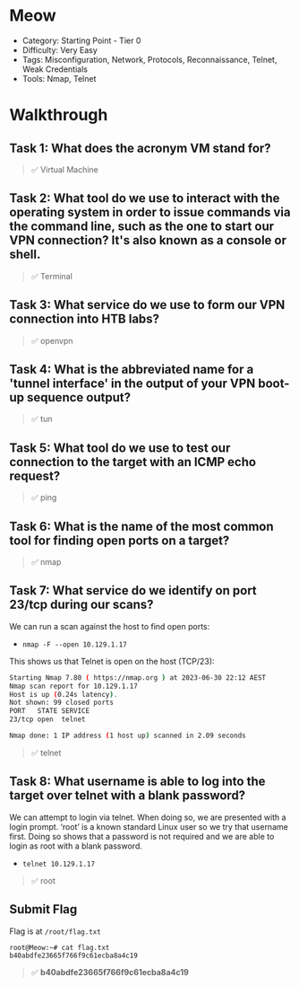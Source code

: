 # Meow

- Category: Starting Point - Tier 0
- Difficulty: Very Easy
- Tags: Misconfiguration, Network, Protocols, Reconnaissance, Telnet, Weak Credentials
- Tools: Nmap, Telnet


# Walkthrough


## Task 1: **What does the acronym VM stand for?**



> ✅ Virtual Machine

## Task 2: **What tool do we use to interact with the operating system in order to issue commands via the command line, such as the one to start our VPN connection? It's also known as a console or shell.**

> ✅ Terminal

## Task 3: **What service do we use to form our VPN connection into HTB labs?**

> ✅ openvpn

## Task 4: **What is the abbreviated name for a 'tunnel interface' in the output of your VPN boot-up sequence output?**

> ✅ tun

## Task 5: **What tool do we use to test our connection to the target with an ICMP echo request?**

> ✅ ping

## Task 6: **What is the name of the most common tool for finding open ports on a target?**

> ✅ nmap

## Task 7: **What service do we identify on port 23/tcp during our scans?**

We can run a scan against the host to find open ports:

- `nmap -F --open 10.129.1.17`

This shows us that Telnet is open on the host (TCP/23):

```bash
Starting Nmap 7.80 ( https://nmap.org ) at 2023-06-30 22:12 AEST
Nmap scan report for 10.129.1.17
Host is up (0.24s latency).
Not shown: 99 closed ports
PORT   STATE SERVICE
23/tcp open  telnet

Nmap done: 1 IP address (1 host up) scanned in 2.09 seconds
```

> ✅ telnet

## Task 8: **What username is able to log into the target over telnet with a blank password?**

We can attempt to login via telnet. When doing so, we are presented with a login prompt. ‘root’ is a known standard Linux user so we try that username first. Doing so shows that a password is not required and we are able to login as root with a blank password.

- `telnet 10.129.1.17`

> ✅ root

## Submit Flag

Flag is at `/root/flag.txt`

```
root@Meow:~# cat flag.txt 
b40abdfe23665f766f9c61ecba8a4c19
```

> ✅ **b40abdfe23665f766f9c61ecba8a4c19**
